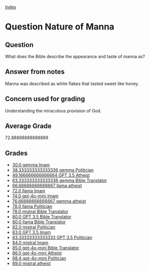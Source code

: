 
[Index](../../index.md)
# Question Nature of Manna
## Question
What does the Bible describe the appearance and taste of manna as?

## Answer from notes
Manna was described as white flakes that tasted sweet like honey.

## Concern used for grading
Understanding the miraculous provision of God.

## Average Grade
72.88888888888889

## Grades
 * [30.0 gemma Imam](../answers/gemma_Imam/Nature_of_Manna.md)
 * [38.333333333333336 gemma Politician](../answers/gemma_Politician/Nature_of_Manna.md)
 * [49.166666666666664 GPT 3.5 Atheist](../answers/GPT_3.5_Atheist/Nature_of_Manna.md)
 * [63.333333333333336 gemma Bible Translator](../answers/gemma_Bible_Translator/Nature_of_Manna.md)
 * [66.66666666666667 llama atheist](../answers/llama_atheist/Nature_of_Manna.md)
 * [72.0 llama Imam](../answers/llama_Imam/Nature_of_Manna.md)
 * [74.0 gpt-4o-mini Imam](../answers/gpt-4o-mini_Imam/Nature_of_Manna.md)
 * [76.66666666666667 gemma atheist](../answers/gemma_atheist/Nature_of_Manna.md)
 * [78.0 llama Politician](../answers/llama_Politician/Nature_of_Manna.md)
 * [78.0 mistral Bible Translator](../answers/mistral_Bible_Translator/Nature_of_Manna.md)
 * [80.0 GPT 3.5 Bible Translator](../answers/GPT_3.5_Bible_Translator/Nature_of_Manna.md)
 * [80.0 llama Bible Translator](../answers/llama_Bible_Translator/Nature_of_Manna.md)
 * [82.0 mistral Politician](../answers/mistral_Politician/Nature_of_Manna.md)
 * [83.0 GPT 3.5 Imam](../answers/GPT_3.5_Imam/Nature_of_Manna.md)
 * [83.33333333333333 GPT 3.5 Politician](../answers/GPT_3.5_Politician/Nature_of_Manna.md)
 * [84.0 mistral Imam](../answers/mistral_Imam/Nature_of_Manna.md)
 * [85.0 gpt-4o-mini Bible Translator](../answers/gpt-4o-mini_Bible_Translator/Nature_of_Manna.md)
 * [86.0 gpt-4o-mini Atheist](../answers/gpt-4o-mini_Atheist/Nature_of_Manna.md)
 * [88.4 gpt-4o-mini Politician](../answers/gpt-4o-mini_Politician/Nature_of_Manna.md)
 * [89.0 mistral atheist](../answers/mistral_atheist/Nature_of_Manna.md)
